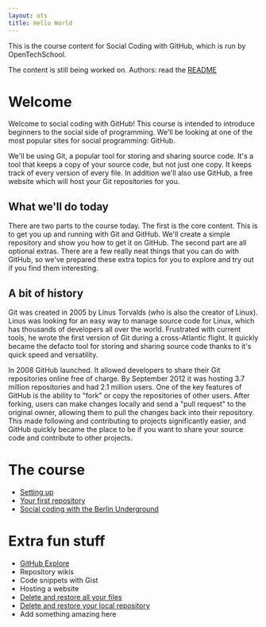 ```yaml
---
layout: ots
title: Hello World
---
```


This is the course content for Social Coding with GitHub, which is run by
OpenTechSchool.

The content is still being worked on. Authors: read the [README](README.html)

# Welcome

Welcome to social coding with GitHub! This course is intended to introduce
beginners to the social side of programming. We'll be looking at one of the
most popular sites for social programming: GitHub.

We'll be using Git, a popular tool for storing and sharing source code. It's
a tool that keeps a copy of your source code, but not just one copy. It keeps
track of every version of every file. In addition we'll also use GitHub, a
free website which will host your Git repositories for you.

## What we'll do today

There are two parts to the course today. The first is the core content. This is
to get you up and running with Git and GitHub. We'll create a simple repository
and show you how to get it on GitHub. The second part are all optional extras.
There are a few really neat things that you can do with GitHub, so we've
prepared these extra topics for you to explore and try out if you find them
interesting.

## A bit of history

Git was created in 2005 by Linus Torvalds (who is also the creator of Linux).
Linus was looking for an easy way to manage source code for Linux, which has
thousands of developers all over the world. Frustrated with current tools, he
wrote the first version of Git during a cross-Atlantic flight. It quickly
became the defacto tool for storing and sharing source code thanks to it's
quick speed and versatility.

In 2008 GitHub launched. It allowed developers to share their Git repositories
online free of charge. By September 2012 it was hosting 3.7 million repositories
and had 2.1 million users. One of the key features of GitHub is the ability to
"fork" or copy the repositories of other users. After forking, users can make
changes locally and send a "pull request" to the original owner, allowing them
to pull the changes back into their repository. This made following and contributing
to projects significantly easier, and GitHub quickly became the place to be if
you want to share your source code and contribute to other projects.

# The course

* [Setting up](core/setup.html)
* [Your first repository](core/first-repo.html)
* [Social coding with the Berlin Underground](core/berlin-underground.html)

# Extra fun stuff
* [GitHub Explore](extras/github-explore.html)
* Repository wikis
* Code snippets with Gist
* Hosting a website
* [Delete and restore all your files](extras/delete-restore.html)
* [Delete and restore your local repository](extras/delete-restore-local-repository.html)
* Add something amazing here
